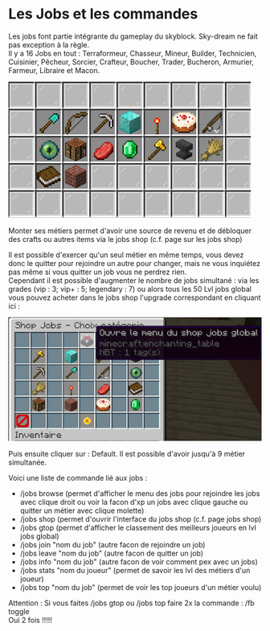 # Les Jobs et les commandes

Les jobs font partie intégrante du gameplay du skyblock. Sky-dream ne fait pas exception à la règle.   
Il y a 16 Jobs en tout : Terraformeur, Chasseur, Mineur, Builder, Technicien, Cuisinier, Pêcheur, Sorcier, Crafteur, Boucher, Trader, Bucheron, Armurier, Farmeur, Libraire et Macon.

![](../.gitbook/assets/jobs-menu.png)

Monter ses métiers permet d'avoir une source de revenu et de débloquer des crafts ou autres items via le jobs shop \(c.f. page sur les jobs shop\)  
  
Il est possible d'exercer qu'un seul métier en même temps, vous devez donc le quitter pour rejoindre un autre pour changer, mais ne vous inquiétez pas même si vous quitter un job vous ne perdrez rien.  
Cependant il est possible d'augmenter le nombre de jobs simultané : via les grades \(vip : 3; vip+ : 5; legendary : 7\) ou alors tous les 50 Lvl jobs global vous pouvez acheter dans le jobs shop l'upgrade correspondant en cliquant ici : 

![](../.gitbook/assets/jobs-shop-global-upgrade.png)

Puis ensuite cliquer sur : Default. Il est possible d'avoir jusqu'à 9 métier simultanée.  
  
Voici une liste de commande lié aux jobs :   
- /jobs browse \(permet d'afficher le menu des jobs pour rejoindre les jobs avec clique droit ou voir la facon d'xp un jobs avec clique gauche ou quitter un métier avec clique molette\)  
- /jobs shop \(permet d'ouvrir l'interface du jobs shop \(c.f. page jobs shop\)  
- /jobs gtop \(permet d'afficher le classement des meilleurs joueurs en lvl jobs global\)  
- /jobs join "nom du job" \(autre facon de rejoindre un job\)  
- /jobs leave "nom du job" \(autre facon de quitter un job\)  
- /jobs info "nom du job" \(autre facon de voir comment pex avec un jobs\)  
- /jobs stats "nom du joueur" \(permet de savoir les lvl des métiers d'un joueur\)  
- /jobs top "nom du job" \(permet de voir les top joueurs d'un métier voulu\)  
  
Attention : Si vous faites /jobs gtop ou /jobs top faire 2x la commande : /fb toggle   
Oui 2 fois !!!!!

